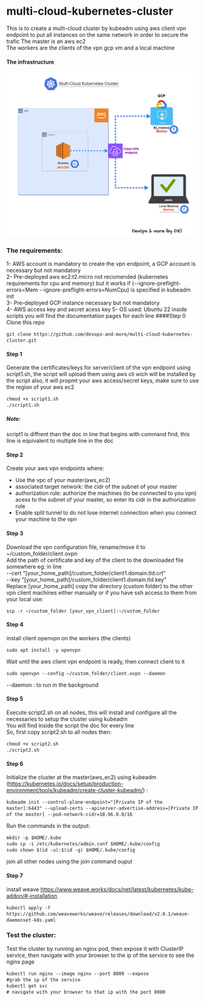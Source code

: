 # multi-cloud-kubernetes-cluster
This is to create a multi-cloud cluster by kubeadm using aws client vpn endpoint to put all instances on the same network in order to secure the trafic
The master is an aws ec2  
The workers are the clients of the vpn gcp vm and a local machine  
#### The infrastructure
<p align="center">
  <img src="ifra.gif" width="600" title="hover text">
</p>

### The requirements:
1- AWS account is mandatory to create the vpn endpoint, a GCP account is necessary but not mandatory  
2- Pre-deployed aws ec2:t2.micro not recomended (kubernetes requirements for cpu and memory) but it works if (--ignore-preflight-errors=Mem --ignore-preflight-errors=NumCpu) is specified in kubeadm init  
3- Pre-deployed GCP instance necessary but not mandatory  
4- AWS access key and secret acess key 
5- OS used: Ubuntu 22
inside scripts you will find the documentation pages for each line
####Step 0 
Clone this repo  
```  
git clone https://github.com/devops-and-more/multi-cloud-kubernetes-cluster.git
```
#### Step 1
Generate the certificates/keys for server/client of the vpn endpoint using script1.sh, the script will upload them using aws cli wich will be installed by the script also, it will propmt your aws access/secret keys, make sure to use the region of your aws ec2  
```
chmod +x script1.sh
./script1.sh
```
##### Note:  
script1 is diffrent than the doc in line that begins with command find, this line is equivalent to multiple line in the doc  
#### Step 2
Create your aws vpn endpoints where:  
- Use the vpc of your master(aws_ec2)  
- associated target network: the cidr of the subnet of your master  
- authorization rule: authorize the machines (to be connected to you vpn) acess to the subnet of your master, so enter its cidr in the authorization rule
- Enable split tunnel to do not lose internet connection when you connect your machine to the vpn
#### Step 3  
Download the vpn configuration file, rename/move it to  ~/custom_folder/client.ovpn  
Add the path of certificate and key of the client to the downloaded file somewhere eg: in line  
--cert "[your_home_path]/custom_folder/client1.domain.tld.crt"  
--key "[your_home_path]/custom_folder/client1.domain.tld.key"  
Replace [your_home_path]
copy the directory (custom folder) to the other vpn client machines either manually or if you have ssh access to them from your local use:  
```
scp -r ~/custom_folder [your_vpn_client]:~/custom_folder
```  
#### Step 4  
install client openvpn on the workers (the clients)  
```
sudo apt install -y openvpn
```
Wait until the aws client vpn endpoint is ready, then connect client to it  
```
sudo openvpn --config ~/custom_folder/client.ovpn --daemon
```
--daemon : to run in the background  
#### Step 5
Execute script2.sh on all nodes, this will install and configure all the necessaries to setup the cluster using kubeadm  
You will find inside the script the doc for every line  
So, first copy script2.sh to all nodes then:
```
chmod +x script2.sh
./script2.sh
```
#### Step 6
Initialize the cluster at the master(aws_ec2) using kubeadm (https://kubernetes.io/docs/setup/production-environment/tools/kubeadm/create-cluster-kubeadm/) :  
```
kubeadm init --control-plane-endpoint="[Private IP of the master]:6443" --upload-certs --apiserver-advertise-address=[Private IP of the master] --pod-network-cidr=10.96.0.0/16
```
Run the commands in the output:  
``` 
mkdir -p $HOME/.kube
sudo cp -i /etc/kubernetes/admin.conf $HOME/.kube/config
sudo chown $(id -u):$(id -g) $HOME/.kube/config
``` 
join all other nodes using the join command ouput  
#### Step 7 
install weave https://www.weave.works/docs/net/latest/kubernetes/kube-addon/#-installation 
```
kubectl apply -f https://github.com/weaveworks/weave/releases/download/v2.8.1/weave-daemonset-k8s.yaml
```
### Test the cluster:
Test the cluster by running an nginx pod, then expose it with ClusterIP service, then navigate with your browser to the ip of the service to see the nginx page
```
kubectl run nginx --image nginx --port 8080 --expose
#grab the ip of the service
kubectl get svc
# navigate with your browser to that ip with the port 8080
```
